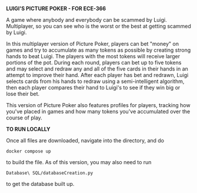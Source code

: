 **LUIGI'S PICTURE POKER - FOR ECE-366**

A game where anybody and everybody can be scammed by Luigi. Multiplayer, so you can see who is the worst or the best at getting scammed by Luigi. 

In this multiplayer version of Picture Poker, players can bet "money" on games and try to accumulate as many tokens as possible by creating strong hands to beat Luigi. The players with the most tokens will receive larger portions of the pot. During each round, players can bet up to five tokens and may select and redraw any and all of the five cards in their hands in an attempt to improve their hand. After each player has bet and redrawn, Luigi selects cards from his hands to redraw using a semi-intelligent algorithm, then each player compares their hand to Luigi's to see if they win big or lose their bet.

This version of Picture Poker also features profiles for players, tracking how you've placed in games and how many tokens you've accumulated over the course of play.

**TO RUN LOCALLY**

Once all files are downloaded, navigate into the directory, and do 

```shell
docker compose up
```

to build the file. As of this version, you may also need to run 
```shell
Database\ SQL/databaseCreation.py
```

to get the database built up. 